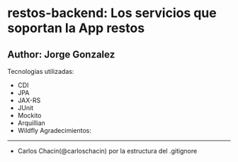 restos-backend: Los servicios que soportan la App restos
========================
Author: Jorge Gonzalez  
-----------
Tecnologias utilizadas: 
- CDI
- JPA
- JAX-RS   
- JUnit
- Mockito
- Arquillian
- Wildfly
Agradecimientos:
-----------
- Carlos Chacin(@carloschacin) por la estructura del .gitignore
